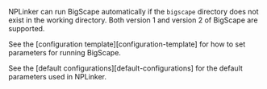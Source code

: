 NPLinker can run BigScape automatically if the `bigscape` directory does not exist in the working directory.
Both version 1 and version 2 of BigScape are supported.

See the [configuration template][configuration-template] for how to set parameters for running BigScape.

See the [default configurations][default-configurations] for the default parameters used in NPLinker.